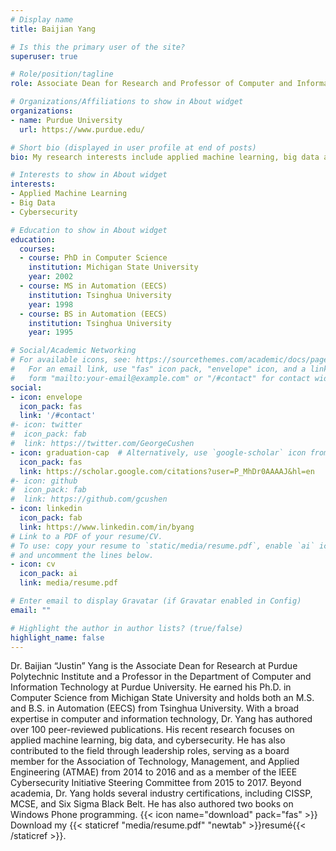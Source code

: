 ```yaml
---
# Display name
title: Baijian Yang

# Is this the primary user of the site?
superuser: true

# Role/position/tagline
role: Associate Dean for Research and Professor of Computer and Information Technology

# Organizations/Affiliations to show in About widget
organizations:
- name: Purdue University
  url: https://www.purdue.edu/

# Short bio (displayed in user profile at end of posts)
bio: My research interests include applied machine learning, big data and cybersecurity.

# Interests to show in About widget
interests:
- Applied Machine Learning
- Big Data
- Cybersecurity

# Education to show in About widget
education:
  courses:
  - course: PhD in Computer Science
    institution: Michigan State University
    year: 2002
  - course: MS in Automation (EECS)
    institution: Tsinghua University
    year: 1998
  - course: BS in Automation (EECS)
    institution: Tsinghua University
    year: 1995

# Social/Academic Networking
# For available icons, see: https://sourcethemes.com/academic/docs/page-builder/#icons
#   For an email link, use "fas" icon pack, "envelope" icon, and a link in the
#   form "mailto:your-email@example.com" or "/#contact" for contact widget.
social:
- icon: envelope
  icon_pack: fas
  link: '/#contact'
#- icon: twitter
#  icon_pack: fab
#  link: https://twitter.com/GeorgeCushen
- icon: graduation-cap  # Alternatively, use `google-scholar` icon from `ai` icon pack
  icon_pack: fas
  link: https://scholar.google.com/citations?user=P_MhDr0AAAAJ&hl=en
#- icon: github
#  icon_pack: fab
#  link: https://github.com/gcushen
- icon: linkedin
  icon_pack: fab
  link: https://www.linkedin.com/in/byang
# Link to a PDF of your resume/CV.
# To use: copy your resume to `static/media/resume.pdf`, enable `ai` icons in `params.toml`, 
# and uncomment the lines below.
- icon: cv
  icon_pack: ai
  link: media/resume.pdf

# Enter email to display Gravatar (if Gravatar enabled in Config)
email: ""

# Highlight the author in author lists? (true/false)
highlight_name: false
---
```


Dr. Baijian “Justin” Yang is the Associate Dean for Research at Purdue Polytechnic Institute and a Professor in the Department of Computer and Information Technology at Purdue University. He earned his Ph.D. in Computer Science from Michigan State University and holds both an M.S. and B.S. in Automation (EECS) from Tsinghua University.
With a broad expertise in computer and information technology, Dr. Yang has authored over 100 peer-reviewed publications. His recent research focuses on applied machine learning, big data, and cybersecurity. He has also contributed to the field through leadership roles, serving as a board member for the Association of Technology, Management, and Applied Engineering (ATMAE) from 2014 to 2016 and as a member of the IEEE Cybersecurity Initiative Steering Committee from 2015 to 2017.
Beyond academia, Dr. Yang holds several industry certifications, including CISSP, MCSE, and Six Sigma Black Belt. He has also authored two books on Windows Phone programming.
{{< icon name="download" pack="fas" >}} Download my {{< staticref "media/resume.pdf" "newtab" >}}resumé{{< /staticref >}}.
